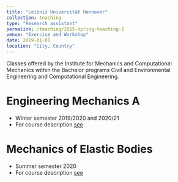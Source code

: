 ```yaml
---
title: "Leibniz Universität Hannover"
collection: teaching
type: "Research assistant"
permalink: /teaching/2015-spring-teaching-1
venue: "Exercise and Workshop"
date: 2019-01-01
location: "City, Country"
---
```


Classes offered by the Institute for Mechanics and Computational Mechanics within the Bachelor programs Civil and Environmental Engineering and Computational Engineering.

Engineering Mechanics A
======
* Winter semester 2019/2020 and 2020/21
* For course description [see](https://www.ibnm.uni-hannover.de/en/studies/modules/engineering-mechanics-a/)

Mechanics of Elastic Bodies
======
* Summer semester 2020
* For course description [see](https://www.ibnm.uni-hannover.de/en/studies/modules/mechanics-of-elastic-bodies/)

